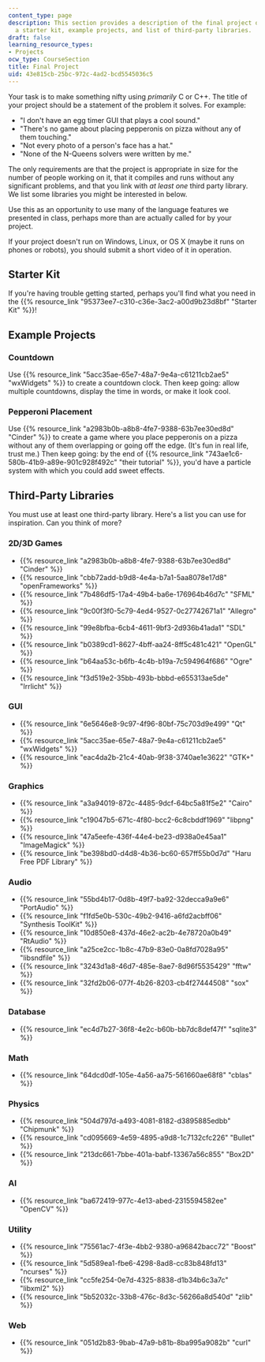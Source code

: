```yaml
---
content_type: page
description: This section provides a description of the final project of the course,
  a starter kit, example projects, and list of third-party libraries.
draft: false
learning_resource_types:
- Projects
ocw_type: CourseSection
title: Final Project
uid: 43e815cb-25bc-972c-4ad2-bcd5545036c5
---
```

Your task is to make something nifty using *primarily* C or C++. The title of your project should be a statement of the problem it solves. For example:

- "I don't have an egg timer GUI that plays a cool sound."
- "There's no game about placing pepperonis on pizza without any of them touching."
- "Not every photo of a person's face has a hat."
- "None of the N-Queens solvers were written by me."

The only requirements are that the project is appropriate in size for the number of people working on it, that it compiles and runs without any significant problems, and that you link with *at least one* third party library. We list some libraries you might be interested in below.

Use this as an opportunity to use many of the language features we presented in class, perhaps more than are actually called for by your project.

If your project doesn't run on Windows, Linux, or OS X (maybe it runs on phones or robots), you should submit a short video of it in operation.

## Starter Kit

If you're having trouble getting started, perhaps you'll find what you need in the {{% resource_link "95373ee7-c310-c36e-3ac2-a00d9b23d8bf" "Starter Kit" %}}!

## Example Projects

### Countdown

Use {{% resource_link "5acc35ae-65e7-48a7-9e4a-c61211cb2ae5" "wxWidgets" %}} to create a countdown clock. Then keep going: allow multiple countdowns, display the time in words, or make it look cool.

### Pepperoni Placement

Use {{% resource_link "a2983b0b-a8b8-4fe7-9388-63b7ee30ed8d" "Cinder" %}} to create a game where you place pepperonis on a pizza without any of them overlapping or going off the edge. (It's fun in real life, trust me.) Then keep going: by the end of {{% resource_link "743ae1c6-580b-41b9-a89e-901c928f492c" "their tutorial" %}}, you'd have a particle system with which you could add sweet effects.

## Third-Party Libraries

You must use at least one third-party library. Here's a list you can use for inspiration. Can you think of more?

### 2D/3D Games

- {{% resource_link "a2983b0b-a8b8-4fe7-9388-63b7ee30ed8d" "Cinder" %}}
- {{% resource_link "cbb72add-b9d8-4e4a-b7a1-5aa8078e17d8" "openFrameworks" %}}
- {{% resource_link "7b486df5-17a4-49b4-ba6e-176964b46d7c" "SFML" %}}
- {{% resource_link "9c00f3f0-5c79-4ed4-9527-0c27742671a1" "Allegro" %}}
- {{% resource_link "99e8bfba-6cb4-4611-9bf3-2d936b41ada1" "SDL" %}}
- {{% resource_link "b0389cd1-8627-4bff-aa24-8ff5c481c421" "OpenGL" %}}
- {{% resource_link "b64aa53c-b6fb-4c4b-b19a-7c594964f686" "Ogre" %}}
- {{% resource_link "f3d519e2-35bb-493b-bbbd-e655313ae5de" "Irrlicht" %}}

### GUI

- {{% resource_link "6e5646e8-9c97-4f96-80bf-75c703d9e499" "Qt" %}}
- {{% resource_link "5acc35ae-65e7-48a7-9e4a-c61211cb2ae5" "wxWidgets" %}}
- {{% resource_link "eac4da2b-21c4-40ab-9f38-3740ae1e3622" "GTK+" %}}

### Graphics

- {{% resource_link "a3a94019-872c-4485-9dcf-64bc5a81f5e2" "Cairo" %}}
- {{% resource_link "c19047b5-671c-4f80-bcc2-6c8cbddf1969" "libpng" %}}
- {{% resource_link "47a5eefe-436f-44e4-be23-d938a0e45aa1" "ImageMagick" %}}
- {{% resource_link "be398bd0-d4d8-4b36-bc60-657ff55b0d7d" "Haru Free PDF Library" %}}

### Audio

- {{% resource_link "55bd4b17-0d8b-49f7-ba92-32decca9a9e6" "PortAudio" %}}
- {{% resource_link "f1fd5e0b-530c-49b2-9416-a6fd2acbff06" "Synthesis ToolKit" %}}
- {{% resource_link "10d850e8-437d-46e2-ac2b-4e78720a0b49" "RtAudio" %}}
- {{% resource_link "a25ce2cc-1b8c-47b9-83e0-0a8fd7028a95" "libsndfile" %}}
- {{% resource_link "3243d1a8-46d7-485e-8ae7-8d96f5535429" "fftw" %}}
- {{% resource_link "32fd2b06-077f-4b26-8203-cb4f27444508" "sox" %}}

### Database

- {{% resource_link "ec4d7b27-36f8-4e2c-b60b-bb7dc8def47f" "sqlite3" %}}

### Math

- {{% resource_link "64dcd0df-105e-4a56-aa75-561660ae68f8" "cblas" %}}

### Physics

- {{% resource_link "504d797d-a493-4081-8182-d3895885edbb" "Chipmunk" %}}
- {{% resource_link "cd095669-4e59-4895-a9d8-1c7132cfc226" "Bullet" %}}
- {{% resource_link "213dc661-7bbe-401a-babf-13367a56c855" "Box2D" %}}

### AI

- {{% resource_link "ba672419-977c-4e13-abed-2315594582ee" "OpenCV" %}}

### Utility

- {{% resource_link "75561ac7-4f3e-4bb2-9380-a96842bacc72" "Boost" %}}
- {{% resource_link "5d589ea1-fbe6-4298-8ad8-cc83b848fd13" "ncurses" %}}
- {{% resource_link "cc5fe254-0e7d-4325-8838-d1b34b6c3a7c" "libxml2" %}}
- {{% resource_link "5b52032c-33b8-476c-8d3c-56266a8d540d" "zlib" %}}

### Web

- {{% resource_link "051d2b83-9bab-47a9-b81b-8ba995a9082b" "curl" %}}